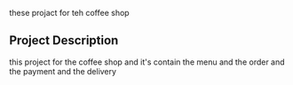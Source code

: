 
these projact for teh coffee shop

## Project Description
this project for the coffee shop and it's contain the menu and the order and the payment and the delivery

